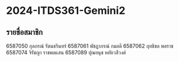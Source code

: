 # 2024-ITDS361-Gemini2
## รายชื่อสมาชิก
6587050 กุลภรณ์ รัตนธรินทร์
6587061 พัชฎาภรณ์ กมลดี
6587062 ฤทธิชล พลราช
6587074 จิรัชญา ราชพลแสน
6587089 ปุณยนุช หทัยวสีวงศ์
